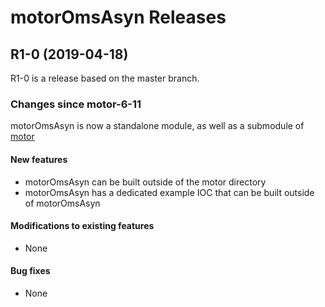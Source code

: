 # motorOmsAsyn Releases

## __R1-0 (2019-04-18)__
R1-0 is a release based on the master branch.  

### Changes since motor-6-11

motorOmsAsyn is now a standalone module, as well as a submodule of [motor](https://github.com/epics-modules/motor)

#### New features
* motorOmsAsyn can be built outside of the motor directory
* motorOmsAsyn has a dedicated example IOC that can be built outside of motorOmsAsyn

#### Modifications to existing features
* None

#### Bug fixes
* None
